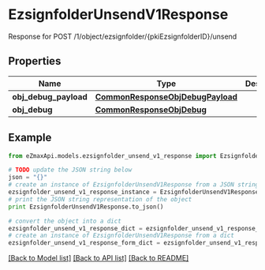 # EzsignfolderUnsendV1Response

Response for POST /1/object/ezsignfolder/{pkiEzsignfolderID}/unsend

## Properties
Name | Type | Description | Notes
------------ | ------------- | ------------- | -------------
**obj_debug_payload** | [**CommonResponseObjDebugPayload**](CommonResponseObjDebugPayload.md) |  | 
**obj_debug** | [**CommonResponseObjDebug**](CommonResponseObjDebug.md) |  | [optional] 

## Example

```python
from eZmaxApi.models.ezsignfolder_unsend_v1_response import EzsignfolderUnsendV1Response

# TODO update the JSON string below
json = "{}"
# create an instance of EzsignfolderUnsendV1Response from a JSON string
ezsignfolder_unsend_v1_response_instance = EzsignfolderUnsendV1Response.from_json(json)
# print the JSON string representation of the object
print EzsignfolderUnsendV1Response.to_json()

# convert the object into a dict
ezsignfolder_unsend_v1_response_dict = ezsignfolder_unsend_v1_response_instance.to_dict()
# create an instance of EzsignfolderUnsendV1Response from a dict
ezsignfolder_unsend_v1_response_form_dict = ezsignfolder_unsend_v1_response.from_dict(ezsignfolder_unsend_v1_response_dict)
```
[[Back to Model list]](../README.md#documentation-for-models) [[Back to API list]](../README.md#documentation-for-api-endpoints) [[Back to README]](../README.md)


